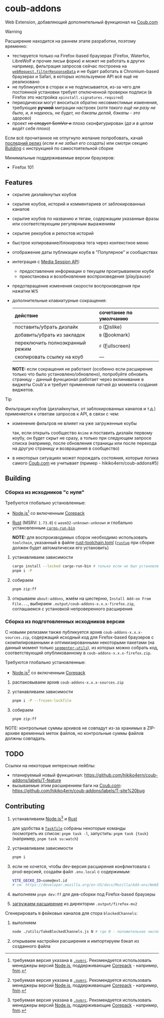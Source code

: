 # coub-addons

Web Extension, добавляющий дополнительный функционал на [Coub.com]

> [!WARNING]
> Расширение находится на раннем этапе разработки, поэтому временно:
>
> - тестируется только на Firefox-based браузерах (Firefox, Waterfox, LibreWolf и прочие лисьи форки) и может не работать в других\
>   например, фильтрация запросов сейчас построена на [`webRequest.filterResponseData`](https://developer.mozilla.org/en-US/docs/Mozilla/Add-ons/WebExtensions/API/webRequest/filterResponseData) и не будет работать в Chromium-based браузерах и Safari, в которых используемое API всё ещё не реализовано
> - не публикуется в сторах и не подписывается, из-за чего для постоянной установки требует отключенной проверки подписи (в Firefox это настройка `xpinstall.signatures.required`)
> - периодически могут вноситься обратно несовместимые изменения, требующие **ручной** миграции настроек (_хотя такого ещё ни разу не было, и, я надеюсь, не будет, но бэкапы делай, бэкапы - это здорово_)
> - проект ~~не следует SemVer и~~ плохо сконфигурирован (_да и в целом ведёт себя плохо_)
>
> Если всё прочитанное не отпугнуло желание попробовать, качай [последний релиз][latest-release] (_если я не забыл его создать_) или смотри секцию [Building](#building) с инструкцией по самостоятельной сборке

Минимальные поддерживаемые версии браузеров:

- Firefox 101

## Features

- скрытие дизлайкнутых коубов
- скрытие коубов, историй и комментариев от заблокированных каналов
- скрытие коубов по названию и тегам, содержащим указанные фразы или соответствующим регулярным выражениям
- скрытие рекоубов и репостов историй
- быстрое копирование/блокировка тега через контекстное меню
- отображение даты публикации коуба в "Популярное" и сообществах
- интеграция с [Media Session API](https://developer.mozilla.org/en-US/docs/Web/API/Media_Session_API):
  - предоставление информации о текущем проигрываемом коубе
  - приостановка и возобновление воспроизведения (play/pause)
- предотвращение изменения скорости воспроизведения при нажатии <kbd>W</kbd>/<kbd>S</kbd>
- дополнительные клавиатурные сокращения:
  <!-- spell-checker: ignore islike ookmark ullscreen -->
  | действие                        | сочетание по умолчанию               |
  | :------------------------------ | :----------------------------------- |
  | поставить/убрать дизлайк        | <kbd>D</kbd> (<ins>D</ins>islike)    |
  | добавить/убрать из закладок     | <kbd>B</kbd> (<ins>B</ins>ookmark)   |
  | переключить полноэкранный режим | <kbd>F</kbd> (<ins>F</ins>ullscreen) |
  | скопировать ссылку на коуб      | —                                    |

  **NOTE:** если сокращения не работают (особенно если расширение только что было установлено/обновлено), попробуйте обновить страницу - данный функционал работает через вклинивание в виджеты Coub'а и требует применения патчей до момента создания виджетов.

<!-- dprint-ignore -->
> [!TIP]
> Фильтрация коубов (дизлайкнутых, от заблокированных каналов и т.д.) применяется к ответам запросов к API, в связи с чем:
> - изменение фильтров не влияет на уже загруженные коубы
>
>   так, если открыть сообщество `Anime` и поставить дизлайк первому коубу, он будет скрыт не сразу, а только при следующем запросе списка (например, после обновления страницы или после перехода на другую страницу и возвращения в сообщество)
>
> - в некоторых ситуациях может порождать состояния, которые логика самого [Coub.com] не учитывает (пример - hikiko4ern/coub-addons#5)

## Building

### Сборка из исходников "с нуля"

Требуются глобально установленные:

- [Node.js][node.js][^1] со включенным [Corepack]
- [Rust] (MSRV: `1.73.0`) с `wasm32-unknown-unknown` и глобально установленным [`cargo-run-bin`][cargo-run-bin]

  **NOTE:** для воспроизводимых сборок необходимо использовать `toolchain`, указанный в файле [rust-toolchain.toml](./rust-toolchain.toml) ([`rustup`](https://www.rust-lang.org/tools/install) при сборке должен будет автоматически его установить)

1. устанавливаем зависимости
   ```sh
   cargo install --locked cargo-run-bin # только если не был установлен ранее
   pnpm i -P
   ```

2. собираем
   ```sh
   pnpm zip:ff
   ```

3. открываем `about:addons`, жмём на шестерню, `Install Add-on From File...`, выбираем `.output/coub-addons-x.x.x-firefox.zip`, соглашаемся с установкой непроверенного расширения

### Сборка из подготовленных исходников версии

С новыми релизами также публикуется архив `coub-addons-x.x.x-sources.zip`, содержащий исходный код для Firefox-based браузеров с скомпилированными и оптимизированными некоторыми пакетами (на данный момент только [`segmenter-utils`][segmenter-utils]), из которых можно собрать код, соответствующий опубликованному в `coub-addons-x.x.x-firefox.zip`.

Требуются глобально установленные:

- [Node.js][node.js][^1] со включенным [Corepack]

1. распаковываем архив `coub-addons-x.x.x-sources.zip`

2. устанавливаем зависимости
   ```sh
   pnpm i -P --frozen-lockfile
   ```

3. собираем
   ```sh
   pnpm zip:ff
   ```

<!-- spell-checker: word временны́х -->

NOTE: контрольные суммы архивов не совпадут из-за хранимых в ZIP-архиве временны́х меток файлов, но контрольные суммы файлов должны совпадать.

## TODO

Ссылки на некоторые интересные лейблы:

- планируемый новый функционал: https://github.com/hikiko4ern/coub-addons/labels/T-feature
- вызываемые этим расширением баги на [Coub.com]: https://github.com/hikiko4ern/coub-addons/labels/T-site%20bug

## Contributing

1. устанавливаем [Node.js][node.js][^1] и [Rust]

   для удобства в [`Taskfile`](./Taskfile.yml) собраны некоторые команды\
   посмотреть их список: `pnpm task -l`, запустить: `pnpm task {task}` (например, `pnpm task su:watch`)

2. устанавливаем зависимости
   ```sh
   pnpm i
   ```

3. если не хочется, чтобы dev-версия расширения конфликтовала с prod-версией, создаём файл `.env.local` с содержимым:
   ```sh
   VITE_GECKO_ID=some@ext.id
   # см. https://developer.mozilla.org/en-US/docs/Mozilla/Add-ons/WebExtensions/manifest.json/browser_specific_settings#extension_id_format
   ```

4. выполняем `pnpm dev:ff` для дев-сборки под Firefox-based браузеры

5. [загружаем расширение][firefox-temp-install] из директории `.output/firefox-mv2`

Сгенерировать `N` фейковых каналов для стора `blockedChannels`:

1. выполняем
   ```sh
   node ./utils/fakeBlockedChannels.js N # где N - положительное число
   ```
2. открываем настройки расширения и импортируем бэкап из созданного файла

[^1]: требуемая версия указана в [`.nvmrc`](./.nvmrc). Рекомендуется использовать менеджеры версий [Node.js], поддерживающие [Corepack] - например, [fnm].

<!-- spell-checker: word fnm -->
<!-- links -->

[coub.com]: https://coub.com
[latest-release]: https://github.com/hikiko4ern/coub-addons/releases/latest
[node.js]: https://nodejs.org
[corepack]: https://github.com/nodejs/corepack
[rust]: https://www.rust-lang.org
[cargo-run-bin]: https://crates.io/crates/cargo-run-bin
[segmenter-utils]: ./packages/segmenter-utils/README.md
[just]: https://github.com/casey/just
[firefox-temp-install]: https://extensionworkshop.com/documentation/develop/temporary-installation-in-firefox/
[fnm]: https://github.com/Schniz/fnm
